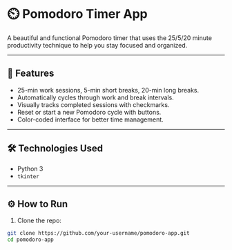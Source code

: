 
# ⏲️ Pomodoro Timer App

A beautiful and functional Pomodoro timer that uses the 25/5/20 minute productivity technique to help you stay focused and organized.

---

## 📌 Features

- 25-min work sessions, 5-min short breaks, 20-min long breaks.
- Automatically cycles through work and break intervals.
- Visually tracks completed sessions with checkmarks.
- Reset or start a new Pomodoro cycle with buttons.
- Color-coded interface for better time management.

---

## 🛠️ Technologies Used

- Python 3
- `tkinter`

---

## ⚙️ How to Run

1. Clone the repo:

```bash
git clone https://github.com/your-username/pomodoro-app.git
cd pomodoro-app
